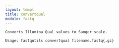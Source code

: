 ```yaml
---
layout: templ
title: convertqual
module: fastq
---
```

    
    Converts Illumina Qual values to Sanger scale.
    
    Usage: fastqutils convertqual filename.fastq{.gz}
    
